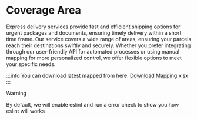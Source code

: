 # Coverage Area

Express delivery services provide fast and efficient shipping options for urgent packages and documents, ensuring timely delivery within a short time frame. Our service covers a wide range of areas, ensuring your parcels reach their destinations swiftly and securely. Whether you prefer integrating through our user-friendly API for automated processes or using manual mapping for more personalized control, we offer flexible options to meet your specific needs. 

:::info
You can download latest mapped from here: [Download Mapping.xlsx](/map/2024-07-16-districts-mapped.xlsx)
:::

> [!WARNING]  
> By default, we will enable eslint and run a error check to show you how eslint will works
